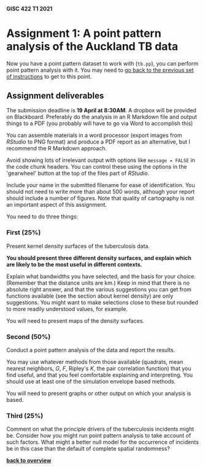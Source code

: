 #### GISC 422 T1 2021
# **Assignment 1: A point pattern analysis of the Auckland TB data**
Now you have a point pattern dataset to work with (`tb.pp`), you can perform point pattern analysis with it. You may need to [go back to the previous set of instructions](02-ppa-with-real-data.md) to get to this point.

## Assignment deliverables

The submission deadline is **19 April at 8:30AM**. A dropbox will be provided on Blackboard. Preferably do the analysis in an R Markdown file and output things to a PDF (you probably will have to go via Word to accomplish this)

You can assemble materials in a word processor (export images from *RStudio* to PNG format) and produce a PDF report as an alternative, but I recommend the R Markdown approach.

Avoid showing lots of irrelevant output with options like `message = FALSE` in the code chunk headers. You can control these using the options in the 'gearwheel' button at the top of the files part of _RStudio_.

Include your name in the submitted filename for ease of identification. You should not need to write more than about 500 words, although your report should include a number of figures. Note that quality of cartography is not an important aspect of this assignment.

You need to do three things:

### First (25%)

Present kernel density surfaces of the tuberculosis data.

**You should present three different density surfaces, and explain which are likely to be the most useful in different contexts.**

Explain what bandwidths you have selected, and the basis for your choice. (Remember that the distance units are km.) Keep in mind that there is no absolute right answer, and that the various suggestions you can get from functions available (see the section about kernel density) are only suggestions. You might want to make selections close to these but rounded to more readily understood values, for example.

You will need to present maps of the density surfaces.

### Second (50%)

Conduct a point pattern analysis of the data and report the results.

You may use whatever methods from those available (quadrats, mean nearest neighbors, *G*, *F*, Ripley's *K*, the pair correlation function) that you find useful, and that you feel comfortable explaining and interpreting. You should use at least one of the simulation envelope based methods.

You will need to present graphs or other output on which your analysis is based.

### Third (25%)

Comment on what the principle drivers of the tuberculosis incidents might be. Consider how you might run point pattern analysis to take account of such factors. What might a better null model for the occurrence of incidents be in this case than the default of complete spatial randomness?

[**back to overview**](README.md)
